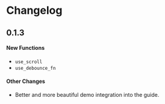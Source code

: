 # Changelog

## 0.1.3

#### New Functions
- `use_scroll`
- `use_debounce_fn`

#### Other Changes
- Better and more beautiful demo integration into the guide.